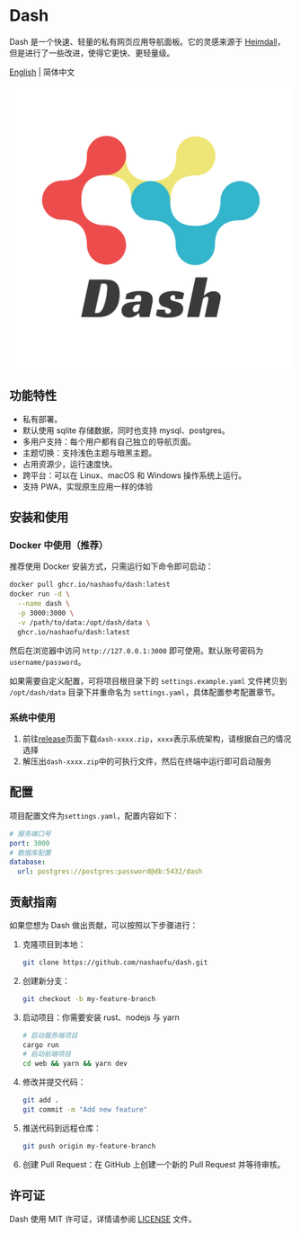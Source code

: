 # Dash

Dash 是一个快速、轻量的私有网页应用导航面板。它的灵感来源于 [Heimdall](https://github.com/linuxserver/Heimdall)，但是进行了一些改进，使得它更快、更轻量级。

[English](README.md) | 简体中文

![logo](./resources/logo.png)

## 功能特性

- 私有部署。
- 默认使用 sqlite 存储数据，同时也支持 mysql、postgres。
- 多用户支持：每个用户都有自己独立的导航页面。
- 主题切换：支持浅色主题与暗黑主题。
- 占用资源少，运行速度快。
- 跨平台：可以在 Linux、macOS 和 Windows 操作系统上运行。
- 支持 PWA，实现原生应用一样的体验

## 安装和使用

### Docker 中使用（推荐）

推荐使用 Docker 安装方式，只需运行如下命令即可启动：

```sh
docker pull ghcr.io/nashaofu/dash:latest
docker run -d \
  --name dash \
  -p 3000:3000 \
  -v /path/to/data:/opt/dash/data \
  ghcr.io/nashaofu/dash:latest
```

然后在浏览器中访问 `http://127.0.0.1:3000` 即可使用。默认账号密码为 `username/password`。

如果需要自定义配置，可将项目根目录下的 `settings.example.yaml` 文件拷贝到 `/opt/dash/data` 目录下并重命名为 `settings.yaml`，具体配置参考配置章节。

### 系统中使用

1. 前往[release](https://github.com/nashaofu/dash/releases)页面下载`dash-xxxx.zip`，`xxxx`表示系统架构，请根据自己的情况选择
2. 解压出`dash-xxxx.zip`中的可执行文件，然后在终端中运行即可启动服务

## 配置

项目配置文件为`settings.yaml`，配置内容如下：

```yaml
# 服务端口号
port: 3000
# 数据库配置
database:
  url: postgres://postgres:password@db:5432/dash
```

## 贡献指南

如果您想为 Dash 做出贡献，可以按照以下步骤进行：

1. 克隆项目到本地：

   ```sh
   git clone https://github.com/nashaofu/dash.git
   ```

2. 创建新分支：

   ```sh
   git checkout -b my-feature-branch
   ```

3. 启动项目：你需要安装 rust、nodejs 与 yarn

   ```sh
   # 启动服务端项目
   cargo run
   # 启动前端项目
   cd web && yarn && yarn dev
   ```

4. 修改并提交代码：

   ```sh
   git add .
   git commit -m "Add new feature"
   ```

5. 推送代码到远程仓库：

   ```sh
   git push origin my-feature-branch
   ```

6. 创建 Pull Request：在 GitHub 上创建一个新的 Pull Request 并等待审核。

## 许可证

Dash 使用 MIT 许可证，详情请参阅 [LICENSE](LICENSE) 文件。
